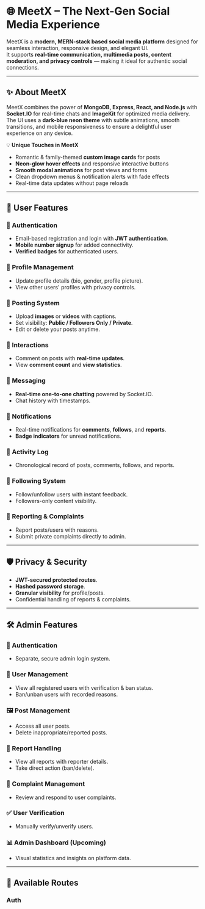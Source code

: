 # 🌐 MeetX – The Next-Gen Social Media Experience

MeetX is a **modern, MERN-stack based social media platform** designed for seamless interaction, responsive design, and elegant UI.  
It supports **real-time communication, multimedia posts, content moderation, and privacy controls** — making it ideal for authentic social connections.  

---

## ✨ About MeetX

MeetX combines the power of **MongoDB, Express, React, and Node.js** with **Socket.IO** for real-time chats and **ImageKit** for optimized media delivery.  
The UI uses a **dark-blue neon theme** with subtle animations, smooth transitions, and mobile responsiveness to ensure a delightful user experience on any device.

💡 **Unique Touches in MeetX**
- Romantic & family-themed **custom image cards** for posts  
- **Neon-glow hover effects** and responsive interactive buttons  
- **Smooth modal animations** for post views and forms  
- Clean dropdown menus & notification alerts with fade effects  
- Real-time data updates without page reloads  

---

## 👤 User Features

### 🔑 Authentication
- Email-based registration and login with **JWT authentication**.
- **Mobile number signup** for added connectivity.
- **Verified badges** for authenticated users.
  
### 👤 Profile Management
- Update profile details (bio, gender, profile picture).
- View other users' profiles with privacy controls.

### 📸 Posting System
- Upload **images** or **videos** with captions.
- Set visibility: **Public / Followers Only / Private**.
- Edit or delete your posts anytime.

### 💬 Interactions
- Comment on posts with **real-time updates**.
- View **comment count** and **view statistics**.

### 📩 Messaging
- **Real-time one-to-one chatting** powered by Socket.IO.
- Chat history with timestamps.

### 🔔 Notifications
- Real-time notifications for **comments**, **follows**, and **reports**.
- **Badge indicators** for unread notifications.

### 📜 Activity Log
- Chronological record of posts, comments, follows, and reports.

### 👥 Following System
- Follow/unfollow users with instant feedback.
- Followers-only content visibility.

### 🚨 Reporting & Complaints
- Report posts/users with reasons.
- Submit private complaints directly to admin.

---

## 🛡 Privacy & Security
- **JWT-secured protected routes**.
- **Hashed password storage**.
- **Granular visibility** for profile/posts.
- Confidential handling of reports & complaints.

---

## 🛠 Admin Features

### 🔐 Authentication
- Separate, secure admin login system.

### 👥 User Management
- View all registered users with verification & ban status.
- Ban/unban users with recorded reasons.

### 🖼 Post Management
- Access all user posts.
- Delete inappropriate/reported posts.

### 🚨 Report Handling
- View all reports with reporter details.
- Take direct action (ban/delete).

### 📝 Complaint Management
- Review and respond to user complaints.

### ✅ User Verification
- Manually verify/unverify users.

### 📊 Admin Dashboard (Upcoming)
- Visual statistics and insights on platform data.

---

## 📍 Available Routes

### **Auth**
